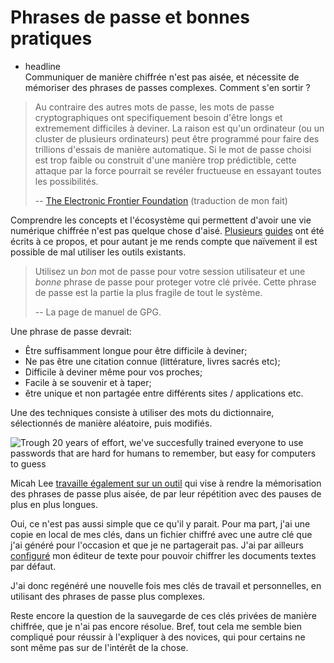 # Phrases de passe et bonnes pratiques

  - headline  
    Communiquer de manière chiffrée n'est pas aisée, et nécessite de
    mémoriser des phrases de passes complexes. Comment s'en sortir ?

> Au contraire des autres mots de passe, les mots de passe
> cryptographiques ont specifiquement besoin d'être longs et extremement
> difficiles à deviner. La raison est qu'un ordinateur (ou un cluster de
> plusieurs ordinateurs) peut être programmé pour faire des trillions
> d'essais de manière automatique. Si le mot de passe choisi est trop
> faible ou construit d'une manière trop prédictible, cette attaque par
> la force pourrait se revéler fructueuse en essayant toutes les
> possibilités.
> 
> \-- [The Electronic Frontier
> Foundation](https://www.eff.org/wp/defending-privacy-us-border-guide-travelers-carrying-digital-devices)
> (traduction de mon fait)

Comprendre les concepts et l'écosystème qui permettent d'avoir une vie
numérique chiffrée n'est pas quelque chose d'aisé.
[Plusieurs](https://emailselfdefense.fsf.org/fr/)
[guides](http://www.controle-tes-donnees.net/outils/GnuPG.html) ont été
écrits à ce propos, et pour autant je me rends compte que naïvement il
est possible de mal utiliser les outils existants.

> Utilisez un *bon* mot de passe pour votre session utilisateur et une
> *bonne* phrase de passe pour proteger votre clé privée. Cette phrase
> de passe est la partie la plus fragile de tout le système.
> 
> \-- La page de manuel de GPG.

Une phrase de passe devrait:

  - Être suffisamment longue pour être difficile à deviner;
  - Ne pas être une citation connue (littérature, livres sacrés etc);
  - Difficile à deviner même pour vos proches;
  - Facile à se souvenir et à taper;
  - être unique et non partagée entre différents sites / applications
    etc.

Une des techniques consiste à utiliser des mots du dictionnaire,
sélectionnés de manière aléatoire, puis modifiés.

![Trough 20 years of effort, we've succesfully trained everyone to use passwords that are hard for humans to remember, but easy for computers to guess](https://imgs.xkcd.com/comics/password_strength.png)

Micah Lee [travaille également sur un
outil](https://github.com/micahflee/passphrases) qui vise à rendre la
mémorisation des phrases de passe plus aisée, de par leur répétition
avec des pauses de plus en plus longues.

Oui, ce n'est pas aussi simple que ce qu'il y parait. Pour ma part, j'ai
une copie en local de mes clés, dans un fichier chiffré avec une autre
clé que j'ai généré pour l'occasion et que je ne partagerait pas. J'ai
par ailleurs [configuré](https://github.com/jamessan/vim-gnupg) mon
éditeur de texte pour pouvoir chiffrer les documents textes par défaut.

J'ai donc regénéré une nouvelle fois mes clés de travail et
personnelles, en utilisant des phrases de passe plus complexes.

Reste encore la question de la sauvegarde de ces clés privées de manière
chiffrée, que je n'ai pas encore résolue. Bref, tout cela me semble bien
compliqué pour réussir à l'expliquer à des novices, qui pour certains ne
sont même pas sur de l'intérêt de la chose.
